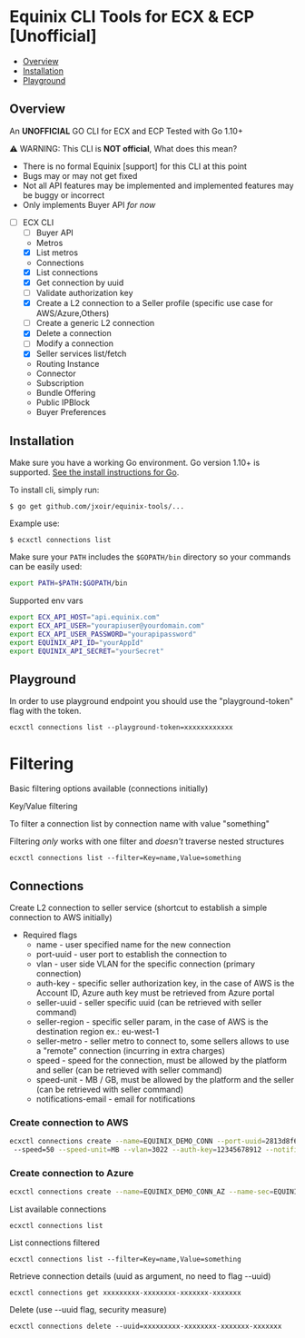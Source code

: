 # Equinix CLI Tools for ECX & ECP [Unofficial]

<!-- toc -->
- [Overview](#overview)
- [Installation](#installation)
- [Playground](#Playground)
<!-- tocstop -->

## Overview

An **UNOFFICIAL** GO CLI for ECX and ECP Tested with Go 1.10+

:warning: WARNING: This CLI is **NOT official**, What does this mean?

* There is no formal Equinix [support] for this CLI at this point
* Bugs may or may not get fixed
* Not all API features may be implemented and implemented features may be buggy or incorrect
* Only implements Buyer API _for now_

- [ ] ECX CLI
   - [ ] Buyer API
   - Metros
   - [x] List metros
   - Connections
   - [x] List connections
   - [x] Get connection by uuid
   - [ ] Validate authorization key
   - [x] Create a L2 connection to a Seller profile (specific use case for AWS/Azure,Others)
   - [ ] Create a generic L2 connection
   - [x] Delete a connection
   - [ ] Modify a connection
   - [x] Seller services list/fetch
   - Routing Instance
   - Connector
   - Subscription
   - Bundle Offering
   - Public IPBlock
   - Buyer Preferences

## Installation

Make sure you have a working Go environment.  Go version 1.10+ is supported.  [See
the install instructions for Go](http://golang.org/doc/install.html).

To install cli, simply run:
```
$ go get github.com/jxoir/equinix-tools/...
```

Example use:
```
$ ecxctl connections list
```

Make sure your `PATH` includes the `$GOPATH/bin` directory so your commands can
be easily used:
```sh
export PATH=$PATH:$GOPATH/bin
````

Supported env vars

```sh
export ECX_API_HOST="api.equinix.com"
export ECX_API_USER="yourapiuser@yourdomain.com"
export ECX_API_USER_PASSWORD="yourapipassword"
export EQUINIX_API_ID="yourAppId"
export EQUINIX_API_SECRET="yourSecret"
```

## Playground

In order to use playground endpoint you should use the "playground-token" flag with the token.

```
ecxctl connections list --playground-token=xxxxxxxxxxxx
````

# Filtering

Basic filtering options available (connections initially)

Key/Value filtering

To filter a connection list by connection name with value "something"

Filtering *only* works with one filter and *doesn't* traverse nested structures

```
ecxctl connections list --filter=Key=name,Value=something
```

## Connections

Create L2 connection to seller service (shortcut to establish a simple connection to AWS initially)

- Required flags
  - name - user specified name for the new connection
  - port-uuid - user port to establish the connection to
  - vlan - user side VLAN for the specific connection (primary connection)
  - auth-key - specific seller authorization key, in the case of AWS is the Account ID, Azure auth key must be retrieved from Azure portal
  - seller-uuid - seller specific uuid (can be retrieved with seller command)
  - seller-region - specific seller param, in the case of AWS is the destination region ex.: eu-west-1
  - seller-metro - seller metro to connect to, some sellers allows to use a "remote" connection (incurring in extra charges)
  - speed - speed for the connection, must be allowed by the platform and seller (can be retrieved with seller command)
  - speed-unit - MB / GB, must be allowed by the platform and the seller (can be retrieved with seller command)
  - notifications-email - email for notifications

### Create connection to AWS

```sh
ecxctl connections create --name=EQUINIX_DEMO_CONN --port-uuid=2813d8f6-4623-4a5c-9c71-34de7e100933 --seller-metro=LD --seller-region=eu-west-1 --seller-uuid=9b460b5a-5461-4186-a3d5-2e8d8fb4c91b 
 --speed=50 --speed-unit=MB --vlan=3022 --auth-key=12345678912 --notifications-email=some@email.com
```

### Create connection to Azure

```sh
ecxctl connections create --name=EQUINIX_DEMO_CONN_AZ --name-sec=EQUINIX_DEMO_CONN_AZ_SEC --port-uuid=66284add-49a3-9a30-b4e0-30ac094f8af1 --port-uuid-sec=66284add-49a5-9a50-b4e0-30ac094f8af1 --seller-metro=LD --seller-region=westeurope --seller-uuid=a1390b22-bbe0-4e93-ad37-85beef9d254d --speed=50 --named-tag=Microsoft --speed-unit=MB --vlan=3143 --vlan-sec=3143 --auth-key=12345678912 --notifications-email=some@email.com
```

List available connections
```
ecxctl connections list
```
List connections filtered 
```
ecxctl connections list --filter=Key=name,Value=something
```


Retrieve connection details (uuid as argument, no need to flag --uuid)
```
ecxctl connections get xxxxxxxxx-xxxxxxxx-xxxxxxx-xxxxxxx
```

Delete (use --uuid flag, security measure)
```
ecxctl connections delete --uuid=xxxxxxxxx-xxxxxxxx-xxxxxxx-xxxxxxx
```

